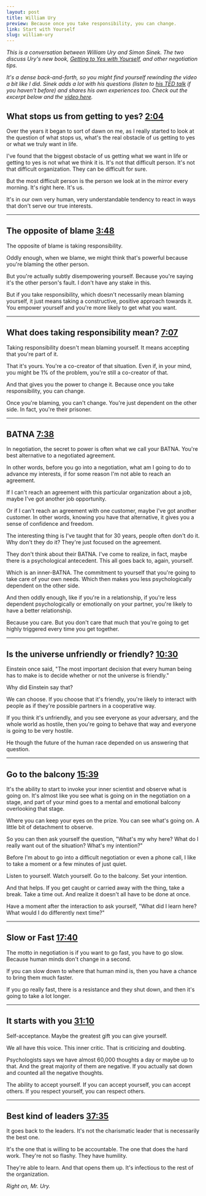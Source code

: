 ```yaml
---
layout: post
title: William Ury 
preview: Because once you take responsibility, you can change. 
link: Start with Yourself 
slug: william-ury
---
```


*This is a conversation between William Ury and Simon Sinek. The two discuss Ury's new book, [Getting to Yes with Yourself](http://www.williamury.com/books/getting-to-yes-with-yourself/), and other negotiation tips.* 

*It's a dense back-and-forth, so you might find yourself rewinding the video a bit like I did. Sinek adds a lot with his questions (listen to [his TED talk](https://www.ted.com/talks/simon_sinek_how_great_leaders_inspire_action?language=en) if you haven't before) and shares his own experiences too. Check out the excerpt below and the [video here](https://www.youtube.com/watch?v=dqV6pjX_dP0).*


## What stops us from getting to yes? [2:04](https://youtu.be/dqV6pjX_dP0?t=2m4s)

Over the years it began to sort of dawn on me, as I really started to look at the question of what stops us, what's the real obstacle of us getting to yes or what we truly want in life. 

I've found that the biggest obstacle of us getting what we want in life or getting to yes is not what we think it is. It's not that difficult person. It's not that difficult organization. They can be difficult for sure. 

But the most difficult person is the person we look at in the mirror every morning. It's right here. It's us. 

It's in our own very human, very understandable tendency to react in ways that don't serve our true interests. 

* * * 
## The opposite of blame [3:48](https://youtu.be/dqV6pjX_dP0?t=3m48s) 

The opposite of blame is taking responsibility. 

Oddly enough, when we blame, we might think that's powerful because you're blaming the other person. 

But you're actually subtly disempowering yourself. Because you're saying it's the other person's fault. I don't have any stake in this. 

But if you take responsibility, which doesn't necessarily mean blaming yourself, it just means taking a constructive, positive approach towards it. You empower yourself and you're more likely to get what you want. 

* * * 

## What does taking responsibility mean? [7:07](https://youtu.be/dqV6pjX_dP0?t=7m07s) 

Taking responsibility doesn't mean blaming yourself. It means accepting that you're part of it. 

That it's yours. You're a co-creator of that situation. Even if, in your mind, you might be 1% of the problem, you're still a co-creator of that. 

And that gives you the power to change it. Because once you take responsibility, you can change. 

Once you're blaming, you can't change. You're just dependent on the other side. In fact, you're their prisoner. 

* * * 

## BATNA [7:38](https://youtu.be/dqV6pjX_dP0?t=7m38s)
 
In negotiation, the secret to power is often what we call your BATNA. You're best alternative to a negotiated agreement. 

In other words, before you go into a negotiation, what am I going to do to advance my interests, if for some reason I'm not able to reach an agreement. 

If I can't reach an agreement with this particular organization about a job, maybe I've got another job opportunity. 

Or if I can't reach an agreement with one customer, maybe I've got another customer. In other words, knowing you have that alternative, it gives you a sense of confidence and freedom. 

The interesting thing is I've taught that for 30 years, people often don't do it. Why don't they do it? They're just focused on the agreement. 

They don't think about their BATNA. I've come to realize, in fact, maybe there is a psychological antecedent. This all goes back to, again, yourself. 

Which is an inner-BATNA. The commitment to yourself that you're going to take care of your own needs. Which then makes you less psychologically dependent on the other side. 

And then oddly enough, like if you're in a relationship, if you're less dependent psychologically or emotionally on your partner, you're likely to have a better relationship. 

Because you care. But you don't care that much that you're going to get highly triggered every time you get together. 

* * * 

## Is the universe unfriendly or friendly? [10:30](https://youtu.be/dqV6pjX_dP0?t=10m30s) 

Einstein once said, "The most important decision that every human being has to make is to decide whether or not the universe is friendly." 

Why did Einstein say that? 

We can choose. If you choose that it's friendly, you're likely to interact with people as if they're possible partners in a cooperative way. 

If you think it's unfriendly, and you see everyone as your adversary, and the whole world as hostile, then you're going to behave that way and everyone is going to be very hostile. 

He though the future of the human race depended on us answering that question. 

* * * 

## Go to the balcony [15:39](https://youtu.be/dqV6pjX_dP0?t=15m39s) 

It's the ability to start to invoke your inner scientist and observe what is going on. It's almost like you see what is going on in the negotiation on a stage, and part of your mind goes to a mental and emotional balcony overlooking that stage. 

Where you can keep your eyes on the prize. You can see what's going on. A little bit of detachment to observe. 

So you can then ask yourself the question, "What's my why here? What do I really want out of the situation? What's my intention?"

Before I'm about to go into a difficult negotiation or even a phone call, I like to take a moment or a few minutes of just quiet. 

Listen to yourself. Watch yourself. Go to the balcony. Set your intention. 

And that helps. If you get caught or carried away with the thing, take a break. Take a time out. And realize it doesn't all have to be done at once. 

Have a moment after the interaction to ask yourself, "What did I learn here? What would I do differently next time?"

* * * 

## Slow or Fast [17:40](https://youtu.be/dqV6pjX_dP0?t=17m40s) 

The motto in negotiation is if you want to go fast, you have to go slow. Because human minds don't change in a second. 

If you can slow down to where that human mind is, then you have a chance to bring them much faster. 

If you go really fast, there is a resistance and they shut down, and then it's going to take a lot longer. 

* * * 

## It starts with you [31:10](https://youtu.be/dqV6pjX_dP0?t=31m10s) 

Self-acceptance. Maybe the greatest gift you can give yourself. 

We all have this voice. This inner critic. That is criticizing and doubting.

Psychologists says we have almost 60,000 thoughts a day or maybe up to that. And the great majority of them are negative. If you actually sat down and counted all the negative thoughts. 

The ability to accept yourself. If you can accept yourself, you can accept others. If you respect yourself, you can respect others. 

* * * 

## Best kind of leaders [37:35](https://youtu.be/dqV6pjX_dP0?t=37m35s)

It goes back to the leaders. It's not the charismatic leader that is necessarily the best one. 

It's the one that is willing to be accountable. The one that does the hard work. They're not so flashy. They have humility. 

They're able to learn. And that opens them up. It's infectious to the rest of the organization. 

*Right on, Mr. Ury.*
